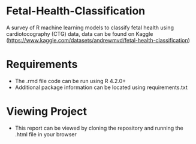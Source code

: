 # Fetal-Health-Classification
A survey of R  machine learning models to classify fetal health using cardiotocography (CTG) data, data can be found on Kaggle (https://www.kaggle.com/datasets/andrewmvd/fetal-health-classification)

# Requirements
- The .rmd file code can be run using R 4.2.0+
- Additional package information can be located using requirements.txt

# Viewing Project
- This report can be viewed by cloning the repository and running the .html file in your browser
